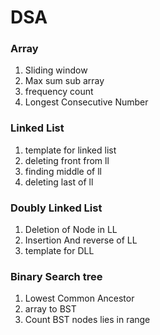 # DSA
### Array
1. Sliding window
2. Max sum sub array
3. frequency count
4. Longest Consecutive Number
### Linked List
1. template for linked list
2. deleting front from ll
3. finding middle of ll
4. deleting last of ll
### Doubly Linked List
1. Deletion of Node in LL
2. Insertion And reverse of LL
3. template for DLL

### Binary Search tree
1. Lowest Common Ancestor
2. array to BST
3. Count BST nodes lies in range
